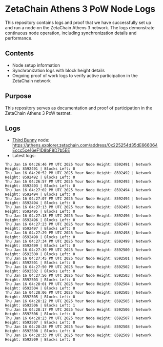 # ZetaChain Athens 3 PoW Node Logs
This repository contains logs and proof that we have successfully set up and run a node on the ZetaChain Athens 3 network. The logs demonstrate continuous node operation, including synchronization details and performance.

## Contents
- Node setup information
- Synchronization logs with block height details
- Ongoing proof of work logs to verify active participation in the ZetaChain network

## Purpose
This repository serves as documentation and proof of participation in the ZetaChain Athens 3 PoW testnet.

## Logs

- [Third Bunny](https://thirdbunny.xyz/) node: https://athens.explorer.zetachain.com/address/0x225254d35dE666064Eccc5ce16eF1D8bF8D7b5EE
- Latest logs:
```
Thu Jan 16 04:26:46 PM UTC 2025 Your Node Height: 8592491 | Network Height: 8592491 | Blocks Left: 0
Thu Jan 16 04:26:52 PM UTC 2025 Your Node Height: 8592492 | Network Height: 8592492 | Blocks Left: 0
Thu Jan 16 04:26:57 PM UTC 2025 Your Node Height: 8592493 | Network Height: 8592493 | Blocks Left: 0
Thu Jan 16 04:27:02 PM UTC 2025 Your Node Height: 8592494 | Network Height: 8592494 | Blocks Left: 0
Thu Jan 16 04:27:07 PM UTC 2025 Your Node Height: 8592494 | Network Height: 8592494 | Blocks Left: 0
Thu Jan 16 04:27:13 PM UTC 2025 Your Node Height: 8592495 | Network Height: 8592495 | Blocks Left: 0
Thu Jan 16 04:27:18 PM UTC 2025 Your Node Height: 8592496 | Network Height: 8592496 | Blocks Left: 0
Thu Jan 16 04:27:23 PM UTC 2025 Your Node Height: 8592497 | Network Height: 8592497 | Blocks Left: 0
Thu Jan 16 04:27:29 PM UTC 2025 Your Node Height: 8592498 | Network Height: 8592498 | Blocks Left: 0
Thu Jan 16 04:27:34 PM UTC 2025 Your Node Height: 8592499 | Network Height: 8592499 | Blocks Left: 0
Thu Jan 16 04:27:39 PM UTC 2025 Your Node Height: 8592500 | Network Height: 8592500 | Blocks Left: 0
Thu Jan 16 04:27:45 PM UTC 2025 Your Node Height: 8592501 | Network Height: 8592501 | Blocks Left: 0
Thu Jan 16 04:27:50 PM UTC 2025 Your Node Height: 8592502 | Network Height: 8592502 | Blocks Left: 0
Thu Jan 16 04:27:56 PM UTC 2025 Your Node Height: 8592503 | Network Height: 8592503 | Blocks Left: 0
Thu Jan 16 04:28:01 PM UTC 2025 Your Node Height: 8592504 | Network Height: 8592504 | Blocks Left: 0
Thu Jan 16 04:28:06 PM UTC 2025 Your Node Height: 8592505 | Network Height: 8592505 | Blocks Left: 0
Thu Jan 16 04:28:12 PM UTC 2025 Your Node Height: 8592505 | Network Height: 8592506 | Blocks Left: 1
Thu Jan 16 04:28:17 PM UTC 2025 Your Node Height: 8592506 | Network Height: 8592506 | Blocks Left: 0
Thu Jan 16 04:28:23 PM UTC 2025 Your Node Height: 8592507 | Network Height: 8592507 | Blocks Left: 0
Thu Jan 16 04:28:28 PM UTC 2025 Your Node Height: 8592508 | Network Height: 8592508 | Blocks Left: 0
Thu Jan 16 04:28:33 PM UTC 2025 Your Node Height: 8592509 | Network Height: 8592509 | Blocks Left: 0
```

